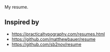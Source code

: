My resume.

## Inspired by

* https://practicaltypography.com/resumes.html
* https://github.com/matthewbauer/resume
* https://github.com/sb2nov/resume
